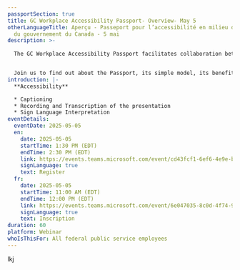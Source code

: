 ```yaml
---
passportSection: true
title: GC Workplace Accessibility Passport- Overview- May 5
otherLanguageTitle: Aperçu - Passeport pour l’accessibilité en milieu de travail
  du gouvernement du Canada - 5 mai
description: >-
  
  The GC Workplace Accessibility Passport facilitates collaboration between employees and their managers to address barriers encountered by employees in the workplace.


  Join us to find out about the Passport, its simple model, its benefits, and the many resources to support its implementation.
introduction: |-
  **Accessibility**

  * Captioning
  * Recording and Transcription of the presentation
  * Sign Language Interpretation
eventDetails:
  eventDate: 2025-05-05
  en:
    date: 2025-05-05
    startTime: 1:30 PM (EDT)
    endTime: 2:30 PM (EDT)
    link: https://events.teams.microsoft.com/event/cd43fcf1-6ef6-4e9e-b1af-53249a330e36@d05bc194-94bf-4ad6-ae2e-1db0f2e38f5e
    signLanguage: true
    text: Register
  fr:
    date: 2025-05-05
    startTime: 11:00 AM (EDT)
    endTime: 12:00 PM (EDT)
    link: https://events.teams.microsoft.com/event/6e047035-8c0d-4f74-9229-e373e286112a@d05bc194-94bf-4ad6-ae2e-1db0f2e38f5e
    signLanguage: true
    text: Inscription
duration: 60
platform: Webinar
whoIsThisFor: All federal public service employees
---
```

lkj
